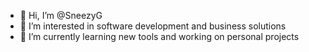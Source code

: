 - 👋 Hi, I’m @SneezyG
- 👀 I’m interested in software development and business solutions
- 🌱 I’m currently learning new tools and working on personal projects

<!---
SneezyG/SneezyG is a ✨ special ✨ repository because its `README.md` (this file) appears on your GitHub profile.
You can click the Preview link to take a look at your changes.
--->
